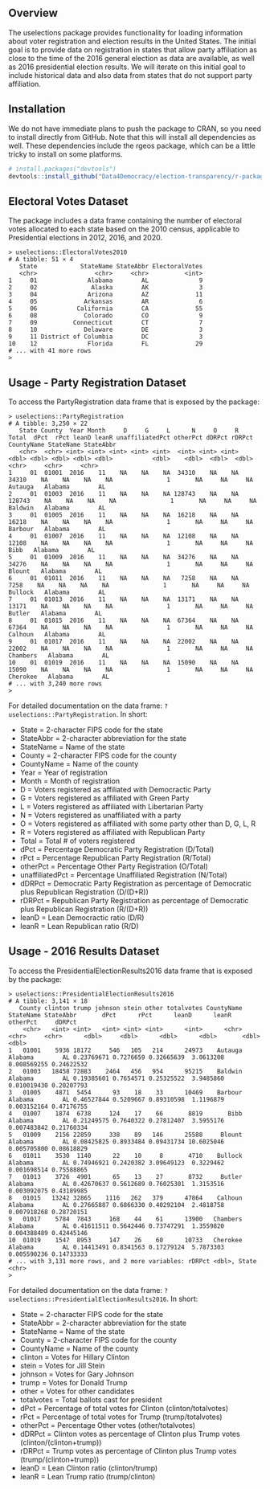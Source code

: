 Overview
--------

The uselections package provides functionality for loading information about voter registration and election results in the
United States.  The initial goal is to provide data on registration in states that allow party affiliation as close to the
time of the 2016 general election as data are available, as well as 2016 presidential election results. We will iterate on this
initial goal to include historical data and also data from states that do not support party affiliation.

Installation
------------

We do not have immediate plans to push the package to CRAN, so you need to install directly from GitHub.  Note that this
will install all dependencies as well.  These dependencies include the rgeos package, which can be a little tricky to
install on some platforms.

``` r
# install.packages("devtools")
devtools::install_github("Data4Democracy/election-transparency/r-packages/uselections")
```

Electoral Votes Dataset
-----------------------

The package includes a data frame containing the number of electoral votes allocated to each state based on the 2010 census, applicable to
Presidential elections in 2012, 2016, and 2020.

```
> uselections::ElectoralVotes2010
# A tibble: 51 × 4
   State            StateName StateAbbr ElectoralVotes
   <chr>                <chr>     <chr>          <int>
1     01              Alabama        AL              9
2     02               Alaska        AK              3
3     04              Arizona        AZ             11
4     05             Arkansas        AR              6
5     06           California        CA             55
6     08             Colorado        CO              9
7     09          Connecticut        CT              7
8     10             Delaware        DE              3
9     11 District of Columbia        DC              3
10    12              Florida        FL             29
# ... with 41 more rows
>
```

Usage - Party Registration Dataset
-----

To access the PartyRegistration data frame that is exposed by the package:

```
> uselections::PartyRegistration
# A tibble: 3,250 × 22
   State County  Year Month     D     G     L      N     O     R  Total  dPct  rPct leanD leanR unaffiliatedPct otherPct dDRPct rDRPct CountyName StateName StateAbbr
   <chr>  <chr> <int> <int> <int> <int> <int>  <int> <int> <int>  <dbl> <dbl> <dbl> <dbl> <dbl>           <dbl>    <dbl>  <dbl>  <dbl>      <chr>     <chr>     <chr>
1     01  01001  2016    11    NA    NA    NA  34310    NA    NA  34310    NA    NA    NA    NA               1       NA     NA     NA    Autauga   Alabama        AL
2     01  01003  2016    11    NA    NA    NA 128743    NA    NA 128743    NA    NA    NA    NA               1       NA     NA     NA    Baldwin   Alabama        AL
3     01  01005  2016    11    NA    NA    NA  16218    NA    NA  16218    NA    NA    NA    NA               1       NA     NA     NA    Barbour   Alabama        AL
4     01  01007  2016    11    NA    NA    NA  12108    NA    NA  12108    NA    NA    NA    NA               1       NA     NA     NA       Bibb   Alabama        AL
5     01  01009  2016    11    NA    NA    NA  34276    NA    NA  34276    NA    NA    NA    NA               1       NA     NA     NA     Blount   Alabama        AL
6     01  01011  2016    11    NA    NA    NA   7258    NA    NA   7258    NA    NA    NA    NA               1       NA     NA     NA    Bullock   Alabama        AL
7     01  01013  2016    11    NA    NA    NA  13171    NA    NA  13171    NA    NA    NA    NA               1       NA     NA     NA     Butler   Alabama        AL
8     01  01015  2016    11    NA    NA    NA  67364    NA    NA  67364    NA    NA    NA    NA               1       NA     NA     NA    Calhoun   Alabama        AL
9     01  01017  2016    11    NA    NA    NA  22002    NA    NA  22002    NA    NA    NA    NA               1       NA     NA     NA   Chambers   Alabama        AL
10    01  01019  2016    11    NA    NA    NA  15090    NA    NA  15090    NA    NA    NA    NA               1       NA     NA     NA   Cherokee   Alabama        AL
# ... with 3,240 more rows
> 
```

For detailed documentation on the data frame:  `?uselections::PartyRegistration`.  In short:

* State = 2-character FIPS code for the state
* StateAbbr = 2-character abbreviation for the state
* StateName = Name of the state
* County = 2-character FIPS code for the county
* CountyName = Name of the county
* Year = Year of registration
* Month = Month of registration
* D = Voters registered as affiliated with Democractic Party
* G = Voters registered as affiliated with Green Party
* L = Voters registered as affiliated with Libertarian Party
* N = Voters registered as unaffiliated with a party
* O = Voters registered as affiliated with some party other than D, G, L, R
* R = Voters registered as affiliated with Republican Party
* Total = Total # of voters registered
* dPct = Percentage Democratic Party Registration (D/Total)
* rPct = Percentage Republican Party Registration (R/Total)
* otherPct = Percentage Other Party Registration (O/Total)
* unaffiliatedPct = Percentage Unaffiliated Registration (N/Total)
* dDRPct = Democratic Party Registration as percentage of Democratic plus Republican Registration (D/(D+R))
* rDRPct = Republican Party Registration as percentage of Democratic plus Republican Registration (R/(D+R))
* leanD = Lean Democractic ratio (D/R)
* leanR = Lean Republican ratio (R/D)

Usage - 2016 Results Dataset
-----

To access the PresidentialElectionResults2016 data frame that is exposed by the package:

```
> uselections::PresidentialElectionResults2016
# A tibble: 3,141 × 18
   County clinton trump johnson stein other totalvotes CountyName StateName StateAbbr       dPct      rPct      leanD      leanR    otherPct     dDRPct
    <chr>   <int> <int>   <int> <int> <int>      <int>      <chr>     <chr>     <chr>      <dbl>     <dbl>      <dbl>      <dbl>       <dbl>      <dbl>
1   01001    5936 18172     546   105   214      24973    Autauga   Alabama        AL 0.23769671 0.7276659 0.32665639  3.0613208 0.008569255 0.24622532
2   01003   18458 72883    2464   456   954      95215    Baldwin   Alabama        AL 0.19385601 0.7654571 0.25325522  3.9485860 0.010019430 0.20207793
3   01005    4871  5454      93    18    33      10469    Barbour   Alabama        AL 0.46527844 0.5209667 0.89310598  1.1196879 0.003152164 0.47176755
4   01007    1874  6738     124    17    66       8819       Bibb   Alabama        AL 0.21249575 0.7640322 0.27812407  3.5955176 0.007483842 0.21760334
5   01009    2156 22859     338    89   146      25588     Blount   Alabama        AL 0.08425825 0.8933484 0.09431734 10.6025046 0.005705800 0.08618829
6   01011    3530  1140      22    10     8       4710    Bullock   Alabama        AL 0.74946921 0.2420382 3.09649123  0.3229462 0.001698514 0.75588865
7   01013    3726  4901      65    13    27       8732     Butler   Alabama        AL 0.42670637 0.5612689 0.76025301  1.3153516 0.003092075 0.43189985
8   01015   13242 32865    1116   262   379      47864    Calhoun   Alabama        AL 0.27665887 0.6866330 0.40292104  2.4818758 0.007918268 0.28720151
9   01017    5784  7843     168    44    61      13900   Chambers   Alabama        AL 0.41611511 0.5642446 0.73747291  1.3559820 0.004388489 0.42445146
10  01019    1547  8953     147    26    60      10733   Cherokee   Alabama        AL 0.14413491 0.8341563 0.17279124  5.7873303 0.005590236 0.14733333
# ... with 3,131 more rows, and 2 more variables: rDRPct <dbl>, State <chr>
>
```

For detailed documentation on the data frame:  `?uselections::PresidentialElectionResults2016`.  In short:

* State = 2-character FIPS code for the state
* StateAbbr = 2-character abbreviation for the state
* StateName = Name of the state
* County = 2-character FIPS code for the county
* CountyName = Name of the county
* clinton = Votes for Hillary Clinton
* stein = Votes for Jill Stein
* johnson = Votes for Gary Johnson
* trump = Votes for Donald Trump
* other = Votes for other candidates
* totalvotes = Total ballots cast for president
* dPct = Percentage of total votes for Clinton (clinton/totalvotes)
* rPct = Percentage of total votes for Trump (trump/totalvotes)
* otherPct = Percentage Other votes (other/totalvotes)
* dDRPct = Clinton votes as percentage of Clinton plus Trump votes (clinton/(clinton+trump))
* rDRPct = Trump votes as percentage of Clinton plus Trump votes (trump/(clinton+trump))
* leanD = Lean Clinton ratio (clinton/trump)
* leanR = Lean Trump ratio (trump/clinton)

